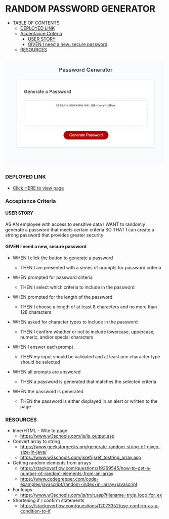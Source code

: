 # RANDOM PASSWORD GENERATOR
- TABLE OF CONTENTS
    - [DEPLOYED LINK](#deployed-link)
    - [Acceptance Criteria](#acceptance-criteria)
      - [USER STORY](#user-story)
      - [GIVEN I need a new, secure password](#given-i-need-a-new-secure-password)
    - [RESOURCES](#resources)

### 
![alt text](assets\images\RPWGscreenshot.png)

### DEPLOYED LINK
- [Click HERE to view page](https://nbrown225.github.io/random-password-generator/)
  
### Acceptance Criteria
#### USER STORY
AS AN employee with access to sensitive data
I WANT to randomly generate a password that meets certain criteria
SO THAT I can create a strong password that provides greater security

#### GIVEN I need a new, secure password
- WHEN I click the button to generate a password
    -   THEN I am presented with a series of prompts for password criteria

- WHEN prompted for password criteria
    -   THEN I select which criteria to include in the password

- WHEN prompted for the length of the password
    -   THEN I choose a length of at least 8 characters and no more than 128 characters

- WHEN asked for character types to include in the password
    -   THEN I confirm whether or not to include lowercase, uppercase, numeric, and/or special characters

- WHEN I answer each prompt
    -   THEN my input should be validated and at least one character type should be selected

- WHEN all prompts are answered
    -   THEN a password is generated that matches the selected criteria

- WHEN the password is generated
    -   THEN the password is either displayed in an alert or written to the page

### RESOURCES
- InnerHTML - Wite to page
  - https://www.w3schools.com/js/js_output.asp
- Convert array to string
  - https://www.geeksforgeeks.org/generate-random-string-of-given-size-in-java/
  - https://www.w3schools.com/jsref/jsref_tostring_array.asp
- Getting random elements from arrays
  - https://stackoverflow.com/questions/19269545/how-to-get-a-number-of-random-elements-from-an-array
  - https://www.codegrepper.com/code-examples/javascript/random+index+in+array+javascript
- For loops
  - https://www.w3schools.com/js/tryit.asp?filename=tryjs_loop_for_ex
- Shortening if / confirm statements
  - https://stackoverflow.com/questions/12073352/use-confirm-as-a-condition-to-if
